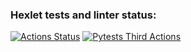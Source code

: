 ### Hexlet tests and linter status:
[![Actions Status](https://github.com/Antesser/python-project-83/workflows/hexlet-check/badge.svg)](https://github.com/Antesser/python-project-83/actions)
[![Pytests Third Actions](https://github.com/Antesser/python-project-83/actions/workflows/main.yml/badge.svg)](https://github.com/Antesser/python-project-83/actions/workflows/main.yml)